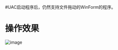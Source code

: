 
#UAC启动程序后，仍然支持文件拖动的WinForm的程序。
# 操作效果
![image](https://github.com/zhaobangyu/C-SHAP/blob/WinForm/FileDragDrop.gif)
